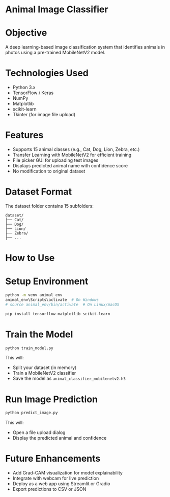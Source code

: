 
# Animal Image Classifier

# Objective
A deep learning-based image classification system that identifies animals in photos using a pre-trained MobileNetV2 model.

# Technologies Used
- Python 3.x
- TensorFlow / Keras
- NumPy
- Matplotlib
- scikit-learn
- Tkinter (for image file upload)

# Features
- Supports 15 animal classes (e.g., Cat, Dog, Lion, Zebra, etc.)
- Transfer Learning with MobileNetV2 for efficient training
- File picker GUI for uploading test images
- Displays predicted animal name with confidence score
- No modification to original dataset

# Dataset Format
The dataset folder contains 15 subfolders:
```
dataset/
├── Cat/
├── Dog/
├── Lion/
├── Zebra/
├── ...
```

# How to Use

# Setup Environment
```bash
python -m venv animal_env
animal_env\Scripts\activate  # On Windows
# source animal_env/bin/activate  # On Linux/macOS

pip install tensorflow matplotlib scikit-learn
```

# Train the Model
```bash
python train_model.py
```
This will:
- Split your dataset (in memory)
- Train a MobileNetV2 classifier
- Save the model as `animal_classifier_mobilenetv2.h5`

# Run Image Prediction
```bash
python predict_image.py
```
This will:
- Open a file upload dialog
- Display the predicted animal and confidence

# Future Enhancements
- Add Grad-CAM visualization for model explainability
- Integrate with webcam for live prediction
- Deploy as a web app using Streamlit or Gradio
- Export predictions to CSV or JSON
